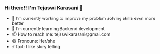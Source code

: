### Hi there!! I'm Tejaswi Karasani 👋



- 🔭 I’m currently working to improve my problem solving skills even more better
- 🌱 I’m currently learning Backend development
- 📫 How to reach me: tejaswikarasani@gmail.com
- 😄 Pronouns: Her/she
- ⚡ fact: I like story telling
